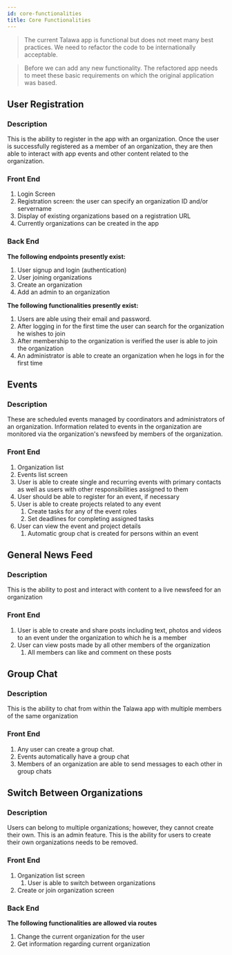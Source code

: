 ```yaml
---
id: core-functionalities
title: Core Functionalities
---
```


> The current Talawa app is functional but does not meet many best practices. We need to refactor the code to be internationally acceptable.

> Before we can add any new functionality. The refactored app needs to meet these basic requirements on which the original application was based.

## User Registration

### Description

This is the ability to register in the app with an organization. Once the user is successfully registered as a member of an organization, they are then able to interact with app events and other content related to the organization.

### Front End

1. Login Screen
2. Registration screen: the user can specify an organization ID and/or servername
3. Display of existing organizations based on a registration URL
4. Currently organizations can be created in the app

### Back End

**The following endpoints presently exist:**

1. User signup and login (authentication)
2. User joining organizations
3. Create an organization
4. Add an admin to an organization

**The following functionalities presently exist:**

1. Users are able using their email and password.
2. After logging in for the first time the user can search for the organization he wishes to join
3. After membership to the organization is verified the user is able to join the organization
4. An administrator is able to create an organization when he logs in for the first time

## Events

### Description

These are scheduled events managed by coordinators and administrators of an organization. Information related to events in the organization are monitored via the organization's newsfeed by members of the organization.

### Front End

1. Organization list
2. Events list screen
3. User is able to create single and recurring events with primary contacts as well as users with other responsibilities assigned to them
4. User should be able to register for an event, if necessary
5. User is able to create projects related to any event
   1. Create tasks for any of the event roles
   2. Set deadlines for completing assigned tasks
6. User can view the event and project details
   1. Automatic group chat is created for persons within an event

## General News Feed

### Description

This is the ability to post and interact with content to a live newsfeed for an organization

### Front End

1. User is able to create and share posts including text, photos and videos to an event under the organization to which he is a member
2. User can view posts made by all other members of the organization
   1. All members can like and comment on these posts

## Group Chat

### Description

This is the ability to chat from within the Talawa app with multiple members of the same organization

### Front End

1. Any user can create a group chat.
2. Events automatically have a group chat
3. Members of an organization are able to send messages to each other in group chats

## Switch Between Organizations

### Description

Users can belong to multiple organizations; however, they cannot create their own. This is an admin feature. This is the ability for users to create their own organizations needs to be removed.

### Front End

1. Organization list screen
   1. User is able to switch between organizations
2. Create or join organization screen

### Back End

**The following functionalities are allowed via routes**

1. Change the current organization for the user
2. Get information regarding current organization
